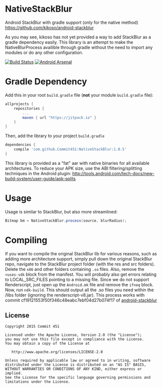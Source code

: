 # NativeStackBlur
Android StackBlur with gradle support (only for the native method) https://github.com/kikoso/android-stackblur

As you may see, kikoso has not yet provided a way to add StackBlur as a gradle dependency easily. This library is an attempt to make the NativeBlurProcess availible through gradle without the need to import any modules or do any other configuration.

[![Build Status](https://travis-ci.org/Commit451/NativeStackBlur.svg?branch=master)](https://travis-ci.org/Commit451/NativeStackBlur)  [![Android Arsenal](https://img.shields.io/badge/Android%20Arsenal-NativeStackBlur-green.svg?style=flat)](https://android-arsenal.com/details/1/2495)

# Gradle Dependency

Add this in your root `build.gradle` file (**not** your module `build.gradle` file):

```gradle
allprojects {
	repositories {
		...
		maven { url "https://jitpack.io" }
	}
}
```

Then, add the library to your project `build.gradle`
```gradle
dependencies {
    compile 'com.github.Commit451:NativeStackBlur:1.0.5'
}
```

This library is provided as a "fat" aar with native binaries for all available architectures. To
reduce your APK size, use the ABI filtering/splitting techniques in the Android plugin:
http://tools.android.com/tech-docs/new-build-system/user-guide/apk-splits

# Usage
Usage is similar to StackBlur, but also more streamlined:

```java
Bitmap bm = NativeStackBlur.process(source, blurRadius);
```

# Compiling
If you want to compile the original StackBlur lib for various reasons, such as adding more architecture support, simply pull down the original StackBlur repo, navigate to the StackBlur project folder (with the res and src folders). Delete the `x86` and other folders containing `.so` files. Also, remove the `<uses-sdk` block from the manifest. You will probably also get errors relating to LOCAL_SRC_FILES pointing to a missing file. Since we do not support Renderscript, just open up the `Android.mk` file and remove the `ifneq` block. Now, run `ndk-build`. This should output all the .so files you need within the /libs folder (ignoring the renderscript-v8.jar). This process works with commit cf19121553f50f346c48eabc7ebf04d27b074f17 of [android-stackblur](https://github.com/kikoso/android-stackblur)

License
--------

    Copyright 2015 Commit 451

    Licensed under the Apache License, Version 2.0 (the "License");
    you may not use this file except in compliance with the License.
    You may obtain a copy of the License at

       http://www.apache.org/licenses/LICENSE-2.0

    Unless required by applicable law or agreed to in writing, software
    distributed under the License is distributed on an "AS IS" BASIS,
    WITHOUT WARRANTIES OR CONDITIONS OF ANY KIND, either express or implied.
    See the License for the specific language governing permissions and
    limitations under the License.
